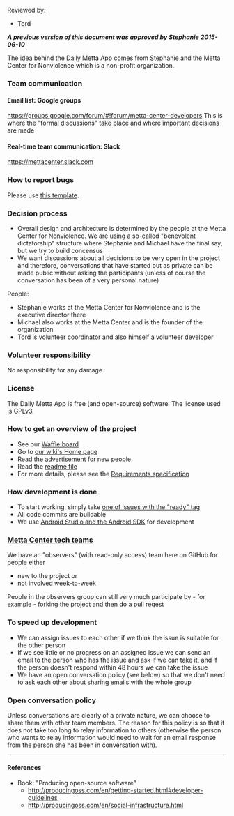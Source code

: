 Reviewed by:
* Tord

***A previous version of this document was approved by Stephanie 2015-06-10***


The idea behind the Daily Metta App comes from Stephanie and the Metta Center for Nonviolence which is a non-profit organization.


### Team communication

#### Email list: Google groups
https://groups.google.com/forum/#!forum/metta-center-developers
This is where the "formal discussions" take place and where important decisions are made

#### Real-time team communication: Slack
https://mettacenter.slack.com


### How to report bugs

Please use [this template](https://github.com/MettaCenter/DailyMettaApp/blob/master/docs/bug-report-template.md).


### Decision process

* Overall design and architecture is determined by the people at the Metta Center for Nonviolence. We are using a so-called "benevolent dictatorship" structure where Stephanie and Michael have the final say, but we try to build concensus
* We want discussions about all decisions to be very open in the project and therefore, conversations that have started out as private can be made public without asking the participants (unless of course the conversation has been of a very personal nature)

People:
* Stephanie works at the Metta Center for Nonviolence and is the executive director there
* Michael also works at the Metta Center and is the founder of the organization
* Tord is volunteer coordinator and also himself a volunteer developer


### Volunteer responsibility

No responsibility for any damage.


### License

The Daily Metta App is free (and open-source) software. The license used is GPLv3.


### How to get an overview of the project

* See our [Waffle board](https://waffle.io/MettaCenter/DailyMettaApp)
* Go to [our wiki's Home page](https://github.com/MettaCenter/DailyMettaApp/wiki)
* Read the [advertisement](advertisement-for-devs.md) for new people
* Read the [readme file](../../README.md)
* For more details, please see the [Requirements specification](../requirements-spec.md)


### How development is done

* To start working, simply take [one of issues with the "ready" tag](https://github.com/MettaCenter/DailyMettaApp/labels/ready)
* All code commits are buildable
* We use [Android Studio and the Android SDK](https://developer.android.com/sdk/index.html) for development


### [Metta Center tech teams](https://github.com/orgs/MettaCenter/teams)

We have an "observers" (with read-only access) team here on GitHub for people either
* new to the project or
* not involved week-to-week

People in the observers group can still very much participate by - for example - forking the project and then do a pull reqest


### To speed up development

* We can assign issues to each other if we think the issue is suitable for the other person
* If we see little or no progress on an assigned issue we can send an email to the person who has the issue and ask if we can take it, and if the person doesn't respond within 48 hours we can take the issue
* We have an open conversation policy (see below) so that we don't need to ask each other about sharing emails with the whole group


### Open conversation policy

Unless conversations are clearly of a private nature, we can choose to share them with other team members. The reason for this policy is so that it does not take too long to relay information to others (otherwise the person who wants to relay information would need to wait for an email response from the person she has been in conversation with).


***


#### References

* Book: "Producing open-source software"
  * http://producingoss.com/en/getting-started.html#developer-guidelines
  * http://producingoss.com/en/social-infrastructure.html
